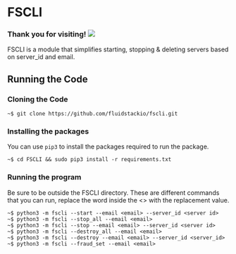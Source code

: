 # FSCLI

### Thank you for visiting! ![](https://visitor-badge.glitch.me/badge?page_id=fluidstackio.fscli)

FSCLI is a module that simplifies starting, stopping & deleting servers based on server_id and email.

## Running the Code

### Cloning the Code

```shell
~$ git clone https://github.com/fluidstackio/fscli.git
```

### Installing the packages

You can use `pip3` to install the packages required to run the package.

```shell
~$ cd FSCLI && sudo pip3 install -r requirements.txt
```

### Running the program

Be sure to be outside the FSCLI directory.
These are different commands that you can run, replace the word inside the <> with the replacement value.

```shell
~$ python3 -m fscli --start --email <email> --server_id <server id>
~$ python3 -m fscli --stop_all --email <email>
~$ python3 -m fscli --stop --email <email> --server_id <server id>
~$ python3 -m fscli --destroy_all --email <email>
~$ python3 -m fscli --destroy --email <email> --server_id <server_id>
~$ python3 -m fscli --fraud_set --email <email>
```
